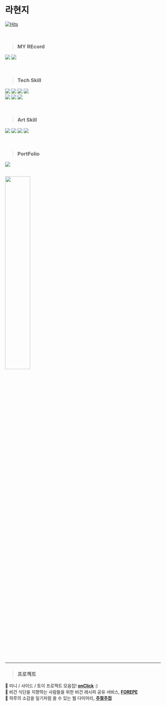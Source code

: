 
# 라현지 
[![Hits](https://hits.seeyoufarm.com/api/count/incr/badge.svg?url=https%3A%2F%2Fgithub.com%2Fraxchaz%2Fhit-counter&count_bg=%23F8B64A&title_bg=%23FF8989&icon=&icon_color=%23000000&title=Onlooker&edge_flat=true)](https://hits.seeyoufarm.com)

<br>


> ### MY REcord 
<a href="https://velog.io/@rachaz"><img src="https://img.shields.io/badge/velog-0ABF53?style=flat&logo=velog&logoColor=white"/></a>
<a href="http://www.instagram.com/wasitright/?next=%2F"><img src="https://img.shields.io/badge/instagram-E4405F?style=flat-square&logo=instagram&logoColor=white"/></a> 

<br>

> ### Tech Skill

<p><img src="https://img.shields.io/badge/Java-007396?style=flat&logo=Java&logoColor=white"/>
<img src="https://img.shields.io/badge/spring-6DB33F?style=flat&logo=Spring&logoColor=white"/>
<img src="https://img.shields.io/badge/React-61DAFB?style=flat&logo=React&logoColor=white"/>
<img src="https://img.shields.io/badge/Python-3776AB?style=flat&logo=Python&logoColor=white"/>
<br>
<img src="https://img.shields.io/badge/JavaScript-F7DF1E?style=flat&logo=JavaScript&logoColor=white"/>
<img src="https://img.shields.io/badge/Three.js-000000?style=flat&logo=Three.js&logoColor=white"/>
<img src="https://img.shields.io/badge/Babylon.js-BB464B?style=flat&logo=Babylon.js&logoColor=white"/>
</p>


<br>


> ### Art Skill
<p><img src="https://img.shields.io/badge/Premere-Pro-CC0000?style=flat&logo=Premere-Pro&logoColor=white"/>
<img src="https://img.shields.io/badge/Blender-F5792A?style=flat&logo=Blender&logoColor=white"/>
<img src="https://img.shields.io/badge/AfterEffect-9999FF?style=flat&logo=Aftereffect&logoColor=white"/>
<img src="https://img.shields.io/badge/Figma-F24E1E?style=flat&logo=Figma&logoColor=white"/>
</p>

<br>


> ### PortFolio
<p><img src="https://img.shields.io/badge/Notion-FE5196?style=flat&logo=Notion&logoColor=white"/>
  
</p>
<br>
<img src="https://github-readme-stats.vercel.app/api/top-langs/?username=raxchaz" width="40%">
<br>

---

> ### 프로젝트
🖤 미니 / 사이드 / 토이 프로젝트 모음집! **[onClick](https://github.com/raxchaz/Mini-side-Project)** :) <br>
🖤 비건 식단을 지향하는 사람들을 위한 비건 레시피 공유 서비스, **[FOREPE](https://github.com/mtvs-merge)** <br>
🖤 하루의 소감을 일기처럼 쓸 수 있는 웹 다이어리, **[주절주접]([https://github.com/mtvs-merge](https://github.com/mtvs-server2/spring-web-diary)https://github.com/mtvs-server2/spring-web-diary)**


</p>
</p>


